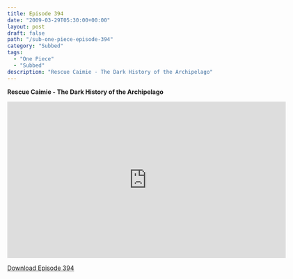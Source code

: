 ```yaml
---
title: Episode 394
date: "2009-03-29T05:30:00+00:00"
layout: post
draft: false
path: "/sub-one-piece-episode-394"
category: "Subbed"
tags:
  - "One Piece"
  - "Subbed"
description: "Rescue Caimie - The Dark History of the Archipelago"
---
```


**Rescue Caimie - The Dark History of the Archipelago**

<iframe width="640" height="360" src="https://www.rapidvideo.com/e/FXV10CE5DX" frameborder="0" marginwidth=0 marginheight=0 scrolling=no allowfullscreen></iframe>

<a href="http://ouo.io/qs/eCodkFEQ?s=https://rapidvid.to/d/https://www.rapidvideo.com/e/FXV10CE5DX">Download Episode 394</a>

